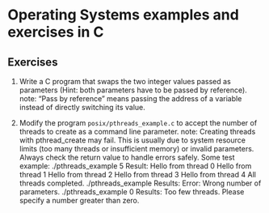 # Operating Systems examples and exercises in C

## Exercises

1. Write a C program that swaps the two integer values passed as parameters (Hint: both parameters have to be passed by reference).
   note: “Pass by reference” means passing the address of a variable instead of directly switching its value.

2. Modify the program ``posix/pthreads_example.c`` to accept the number of threads to create as a command line parameter.
   note: Creating threads with pthread_create may fail. 
   This is usually due to system resource limits (too many threads or insufficient memory) or invalid parameters. Always check the return value to handle errors safely.
   Some test example:
   ./pthreads_example 5
      Result:
      Hello from thread 0
      Hello from thread 1
      Hello from thread 2
      Hello from thread 3
      Hello from thread 4
      All threads completed.
   ./pthreads_example
      Results:
      Error: Wrong number of parameters.
   ./pthreads_example 0
      Results:
      Too few threads. Please specify a number greater than zero.

